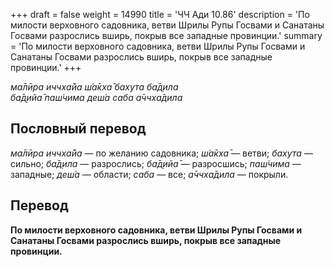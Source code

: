 +++
draft = false
weight = 14990
title = 'ЧЧ Ади 10.86'
description = 'По милости верховного садовника, ветви Шрилы Рупы Госвами и Санатаны Госвами разрослись вширь, покрыв все западные провинции.'
summary = 'По милости верховного садовника, ветви Шрилы Рупы Госвами и Санатаны Госвами разрослись вширь, покрыв все западные провинции.'
+++

_ма̄лӣра иччха̄йа ш́а̄кха̄ бахута ба̄д̣ила  
ба̄д̣ийа̄ паш́чима деш́а саба а̄ччха̄дила_

## Пословный перевод

_ма̄лӣра_ _иччха̄йа_ — по желанию садовника; _ш́а̄кха̄_ — ветви; _бахута_ — сильно; _ба̄д̣ила_ — разрослись; _ба̄д̣ийа̄_ — разросшись; _паш́чима_ — западные; _деш́а_ — области; _саба_ — все; _а̄ччха̄дила_ — покрыли.

## Перевод

**По милости верховного садовника, ветви Шрилы Рупы Госвами и Санатаны Госвами разрослись вширь, покрыв все западные провинции.**
